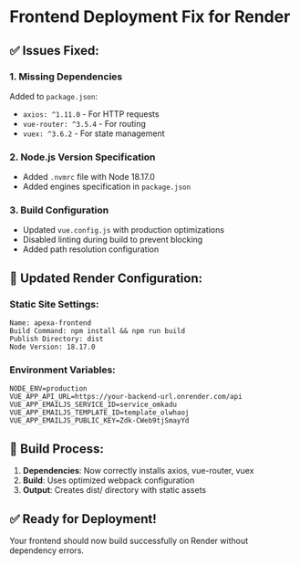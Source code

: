 # Frontend Deployment Fix for Render

## ✅ Issues Fixed:

### 1. **Missing Dependencies**
Added to `package.json`:
- `axios: ^1.11.0` - For HTTP requests
- `vue-router: ^3.5.4` - For routing 
- `vuex: ^3.6.2` - For state management

### 2. **Node.js Version Specification**
- Added `.nvmrc` file with Node 18.17.0
- Added engines specification in `package.json`

### 3. **Build Configuration**
- Updated `vue.config.js` with production optimizations
- Disabled linting during build to prevent blocking
- Added path resolution configuration

## 🚀 Updated Render Configuration:

### **Static Site Settings:**
```
Name: apexa-frontend
Build Command: npm install && npm run build
Publish Directory: dist
Node Version: 18.17.0
```

### **Environment Variables:**
```
NODE_ENV=production
VUE_APP_API_URL=https://your-backend-url.onrender.com/api
VUE_APP_EMAILJS_SERVICE_ID=service_omkadu
VUE_APP_EMAILJS_TEMPLATE_ID=template_olwhaoj
VUE_APP_EMAILJS_PUBLIC_KEY=Zdk-CWeb9tjSmayYd
```

## 🔧 Build Process:
1. **Dependencies**: Now correctly installs axios, vue-router, vuex
2. **Build**: Uses optimized webpack configuration
3. **Output**: Creates dist/ directory with static assets

## ✅ Ready for Deployment!
Your frontend should now build successfully on Render without dependency errors.
